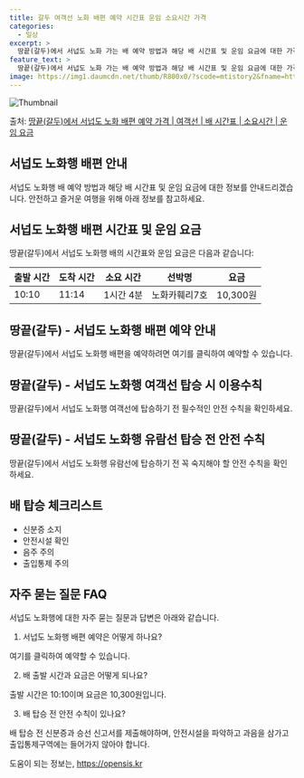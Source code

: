 ```yaml
---
title: 갈두 여객선 노화 배편 예약 시간표 운임 소요시간 가격
categories:
  - 일상
excerpt: >
  땅끝(갈두)에서 서넙도 노화 가는 배 예약 방법과 해당 배 시간표 및 운임 요금에 대한 가격 정보를 안내 드리겠습니다. 안전하고 재밋는 서넙도 노화행 여행을 위해 아래 정보 참고하시기 바랍니다. 서넙도 노화행 배편 예약하기 👈 클릭땅끝(갈두)에서 서넙도 노화행 배 시간표출발 시간도착 시간소요 시간선박명요금10:1011:141시간 4분노화카훼리7호10,300원서넙도 노화행 배편 예약하기 👈 클릭땅끝(갈두)에서 서넙도 노화행 여객선 탑승 시 이용수칙여객선 탑승 전 필수적인 안전 수칙을 알아보세요. 1) 출항 시간 확인 땅끝(갈두)에서 서넙도 노화행 배 출항 시간을 꼭 확인해야 합니다. 2) 미리 도착하여 대기 선박 출발 직전에는 혼잡할 수 있으니 출발 전 충분한 여유시간을 가지고 매표소로 이동하세요. 3) ..
feature_text: >
  땅끝(갈두)에서 서넙도 노화 가는 배 예약 방법과 해당 배 시간표 및 운임 요금에 대한 가격 정보를 안내 드리겠습니다. 안전하고 재밋는 서넙도 노화행 여행을 위해 아래 정보 참고하시기 바랍니다. 서넙도 노화행 배편 예약하기 👈 클릭땅끝(갈두)에서 서넙도 노화행 배 시간표출발 시간도착 시간소요 시간선박명요금10:1011:141시간 4분노화카훼리7호10,300원서넙도 노화행 배편 예약하기 👈 클릭땅끝(갈두)에서 서넙도 노화행 여객선 탑승 시 이용수칙여객선 탑승 전 필수적인 안전 수칙을 알아보세요. 1) 출항 시간 확인 땅끝(갈두)에서 서넙도 노화행 배 출항 시간을 꼭 확인해야 합니다. 2) 미리 도착하여 대기 선박 출발 직전에는 혼잡할 수 있으니 출발 전 충분한 여유시간을 가지고 매표소로 이동하세요. 3) ..
image: https://img1.daumcdn.net/thumb/R800x0/?scode=mtistory2&fname=https%3A%2F%2Fblog.kakaocdn.net%2Fdn%2Fc9XdjZ%2FbtsHBOqN6rI%2F6b95oDayudToFZUUlzPghK%2Fimg.webp
---
```


![Thumbnail](https://img1.daumcdn.net/thumb/R800x0/?scode=mtistory2&fname=https%3A%2F%2Fblog.kakaocdn.net%2Fdn%2Fc9XdjZ%2FbtsHBOqN6rI%2F6b95oDayudToFZUUlzPghK%2Fimg.webp)

<p>출처: <a href="https://opensis.kr/entry/%EB%95%85%EB%81%9D%EA%B0%88%EB%91%90%EC%97%90%EC%84%9C-%EC%84%9C%EB%84%99%EB%8F%84-%EB%85%B8%ED%99%94-%EB%B0%B0%ED%8E%B8-%EC%98%88%EC%95%BD-%EA%B0%80%EA%B2%A9-%EC%97%AC%EA%B0%9D%EC%84%A0-%EB%B0%B0-%EC%8B%9C%EA%B0%84%ED%91%9C-%EC%86%8C%EC%9A%94%EC%8B%9C%EA%B0%84-%EC%9A%B4%EC%9E%84-%EC%9A%94%EA%B8%88" rel="dofollow">땅끝(갈두)에서 서넙도 노화 배편 예약 가격 | 여객선 | 배 시간표 | 소요시간 | 운임 요금</a> </p>

## 서넙도 노화행 배편 안내

서넙도 노화행 배 예약 방법과 해당 배 시간표 및 운임 요금에 대한 정보를 안내드리겠습니다. 안전하고 즐거운 여행을 위해 아래 정보를
참고하세요.

## **서넙도 노화행 배편 시간표 및 운임 요금**

땅끝(갈두)에서 서넙도 노화행 배의 시간표와 운임 요금은 다음과 같습니다:

**출발 시간** | **도착 시간** | **소요 시간** | **선박명** | **요금**  
---|---|---|---|---  
10:10 | 11:14 | 1시간 4분 | 노화카훼리7호 | 10,300원  
  
## **땅끝(갈두) - 서넙도 노화행 배편 예약 안내**

땅끝(갈두)에서 서넙도 노화행 배편을 예약하려면 여기를 클릭하여 예약할 수 있습니다.

## **땅끝(갈두) - 서넙도 노화행 여객선 탑승 시 이용수칙**

땅끝(갈두)에서 서넙도 노화행 여객선에 탑승하기 전 필수적인 안전 수칙을 확인하세요.

## **땅끝(갈두) - 서넙도 노화행 유람선 탑승 전 안전 수칙**

땅끝(갈두)에서 서넙도 노화행 유람선에 탑승하기 전 꼭 숙지해야 할 안전 수칙을 확인하세요.

## **배 탑승 체크리스트**

  * 신분증 소지
  * 안전시설 확인
  * 음주 주의
  * 출입통제 주의

## **자주 묻는 질문 FAQ**

서넙도 노화행에 대한 자주 묻는 질문과 답변은 아래와 같습니다.

  1. 서넙도 노화행 배편 예약은 어떻게 하나요?

여기를 클릭하여 예약할 수 있습니다.

  2. 배 출발 시간과 요금은 어떻게 되나요?

출발 시간은 10:10이며 요금은 10,300원입니다.

  3. 배 탑승 전 안전 수칙이 있나요?

배 탑승 전 신분증과 승선 신고서를 제출해야하며, 안전시설을 파악하고 과음을 삼가고 출입통제구역에는 들어가지 않아야 합니다.

 

도움이 되는 정보는, <a href="https://opensis.kr" rel="dofollow">https://opensis.kr</a>


